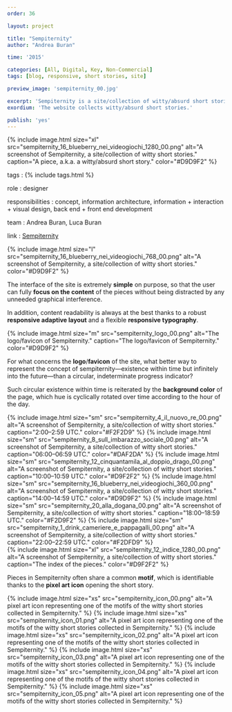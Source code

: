 ```yaml
---
order: 36

layout: project

title: "Sempiternity"
author: "Andrea Buran"

time: '2015'

categories: [All, Digital, Key, Non-Commercial]
tags: [blog, responsive, short stories, site]

preview_image: 'sempiternity_00.jpg'

excerpt: 'Sempiternity is a site/collection of witty/absurd short stories.'
exordium: 'The website collects witty/absurd short stories.'

publish: 'yes'
---
```


<div class="figures">
    {% include image.html size="xl" src="sempiternity_16_blueberry_nei_videogiochi_1280_00.png" alt="A screenshot of Sempiternity, a site/collection of witty short stories." caption="A piece, a.k.a. a witty/absurd short story." color="#D9D9F2" %}
</div>

tags
: {% include tags.html %}

role
: designer

responsibilities
: concept, information architecture, information + interaction + visual design, back end + front end development

team
: Andrea Buran, Luca Buran

link
: [Sempiternity](http://www.sempiternity.net/ "Sempiternity")

<div class="figures">
    {% include image.html size="l" src="sempiternity_16_blueberry_nei_videogiochi_768_00.png" alt="A screenshot of Sempiternity, a site/collection of witty short stories." color="#D9D9F2" %}
</div>

The interface of the site is extremely **simple** on purpose, so that the user can fully **focus on the content** of the pieces without being distracted by any unneeded graphical interference.

In addition, content readability is always at the best thanks to a robust **responsive adaptive layout** and a flexible **responsive typography**.

<div class="figures">
    {% include image.html size="m" src="sempiternity_logo_00.png" alt="The logo/favicon of Sempiternity." caption="The logo/favicon of Sempiternity." color="#D9D9F2" %}
</div>

For what concerns the **logo**/**favicon** of the site, what better way to represent the concept of sempiternity—existence within time but infinitely into the future—than a circular, indeterminate progress indicator?

Such circular existence within time is reiterated by the **background color** of the page, which hue is cyclically rotated over time according to the hour of the day.

<div class="figures">
    {% include image.html size="sm" src="sempiternity_4_il_nuovo_re_00.png" alt="A screenshot of Sempiternity, a site/collection of witty short stories." caption="2:00–2:59 UTC." color="#F2F2D9" %}
    {% include image.html size="sm" src="sempiternity_8_sull_imbarazzo_sociale_00.png" alt="A screenshot of Sempiternity, a site/collection of witty short stories." caption="06:00–06:59 UTC." color="#DAF2DA" %}
    {% include image.html size="sm" src="sempiternity_12_cinquantamila_al_doppio_drago_00.png" alt="A screenshot of Sempiternity, a site/collection of witty short stories." caption="10:00–10:59 UTC." color="#D9F2F2" %}
    {% include image.html size="sm" src="sempiternity_16_blueberry_nei_videogiochi_360_00.png" alt="A screenshot of Sempiternity, a site/collection of witty short stories." caption="14:00–14:59 UTC." color="#D9D9F2" %}
    {% include image.html size="sm" src="sempiternity_20_alla_dogana_00.png" alt="A screenshot of Sempiternity, a site/collection of witty short stories." caption="18:00–18:59 UTC." color="#F2D9F2" %}
    {% include image.html size="sm" src="sempiternity_1_drink_cameriere_e_pappagalli_00.png" alt="A screenshot of Sempiternity, a site/collection of witty short stories." caption="22:00–22:59 UTC." color="#F2DFD9" %}
</div>

<div class="figures">
    {% include image.html size="xl" src="sempiternity_12_indice_1280_00.png" alt="A screenshot of Sempiternity, a site/collection of witty short stories." caption="The index of the pieces." color="#D9F2F2" %}
</div>

Pieces in Sempiternity often share a common **motif**, which is identifiable thanks to the **pixel art icon** opening the short story.

<div class="figures">
    {% include image.html size="xs" src="sempiternity_icon_00.png" alt="A pixel art icon representing one of the motifs of the witty short stories collected in Sempiternity." %}
    {% include image.html size="xs" src="sempiternity_icon_01.png" alt="A pixel art icon representing one of the motifs of the witty short stories collected in Sempiternity." %}
    {% include image.html size="xs" src="sempiternity_icon_02.png" alt="A pixel art icon representing one of the motifs of the witty short stories collected in Sempiternity." %}
    {% include image.html size="xs" src="sempiternity_icon_03.png" alt="A pixel art icon representing one of the motifs of the witty short stories collected in Sempiternity." %}
    {% include image.html size="xs" src="sempiternity_icon_04.png" alt="A pixel art icon representing one of the motifs of the witty short stories collected in Sempiternity." %}
    {% include image.html size="xs" src="sempiternity_icon_05.png" alt="A pixel art icon representing one of the motifs of the witty short stories collected in Sempiternity." %}
</div>
